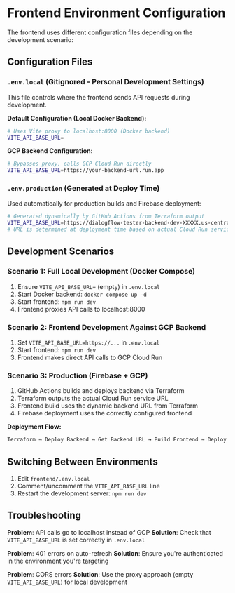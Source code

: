 # Frontend Environment Configuration

The frontend uses different configuration files depending on the development scenario:

## Configuration Files

### `.env.local` (Gitignored - Personal Development Settings)
This file controls where the frontend sends API requests during development.

**Default Configuration (Local Docker Backend):**
```bash
# Uses Vite proxy to localhost:8000 (Docker backend)
VITE_API_BASE_URL=
```

**GCP Backend Configuration:**
```bash
# Bypasses proxy, calls GCP Cloud Run directly
VITE_API_BASE_URL=https://your-backend-url.run.app
```

### `.env.production` (Generated at Deploy Time)
Used automatically for production builds and Firebase deployment:
```bash
# Generated dynamically by GitHub Actions from Terraform output
VITE_API_BASE_URL=https://dialogflow-tester-backend-dev-XXXXX.us-central1.run.app
# URL is determined at deployment time based on actual Cloud Run service URL
```

## Development Scenarios

### Scenario 1: Full Local Development (Docker Compose)
1. Ensure `VITE_API_BASE_URL=` (empty) in `.env.local`
2. Start Docker backend: `docker compose up -d`
3. Start frontend: `npm run dev`
4. Frontend proxies API calls to localhost:8000

### Scenario 2: Frontend Development Against GCP Backend
1. Set `VITE_API_BASE_URL=https://...` in `.env.local`
2. Start frontend: `npm run dev`
3. Frontend makes direct API calls to GCP Cloud Run

### Scenario 3: Production (Firebase + GCP)
1. GitHub Actions builds and deploys backend via Terraform
2. Terraform outputs the actual Cloud Run service URL
3. Frontend build uses the dynamic backend URL from Terraform
4. Firebase deployment uses the correctly configured frontend

**Deployment Flow:**
```bash
Terraform → Deploy Backend → Get Backend URL → Build Frontend → Deploy to Firebase
```

## Switching Between Environments

1. Edit `frontend/.env.local`
2. Comment/uncomment the `VITE_API_BASE_URL` line
3. Restart the development server: `npm run dev`

## Troubleshooting

**Problem**: API calls go to localhost instead of GCP
**Solution**: Check that `VITE_API_BASE_URL` is set correctly in `.env.local`

**Problem**: 401 errors on auto-refresh
**Solution**: Ensure you're authenticated in the environment you're targeting

**Problem**: CORS errors
**Solution**: Use the proxy approach (empty `VITE_API_BASE_URL`) for local development
